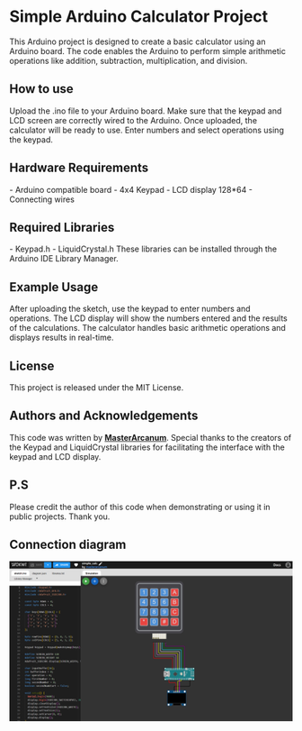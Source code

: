 # Simple Arduino Calculator Project
This Arduino project is designed to create a basic calculator using an Arduino board. The code enables the Arduino to perform simple arithmetic operations like addition, subtraction, multiplication, and division.

<h2>How to use</h2>
Upload the .ino file to your Arduino board. Make sure that the keypad and LCD screen are correctly wired to the Arduino. Once uploaded, the calculator will be ready to use. Enter numbers and select operations using the keypad.
<h2>Hardware Requirements</h2>
- Arduino compatible board
- 4x4 Keypad
- LCD display 128*64
- Connecting wires
<h2>Required Libraries</h2>
- Keypad.h
- LiquidCrystal.h
These libraries can be installed through the Arduino IDE Library Manager.
<h2>Example Usage</h2>
After uploading the sketch, use the keypad to enter numbers and operations. The LCD display will show the numbers entered and the results of the calculations. The calculator handles basic arithmetic operations and displays results in real-time.
<h2>License</h2>
This project is released under the MIT License.
<h2>Authors and Acknowledgements</h2>
This code was written by <a href="https://github.com/MasterArcanum"><strong>MasterArcanum</strong></a>. Special thanks to the creators of the Keypad and LiquidCrystal libraries for facilitating the interface with the keypad and LCD display.
<h2>P.S</h2>
Please credit the author of this code when demonstrating or using it in public projects. Thank you.
<h2>Connection diagram</h2>

![Scheme](https://github.com/MasterArcanum/Arduino_simple_calc/blob/main/simple_calc.png)
